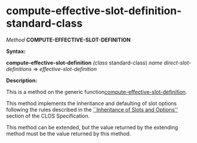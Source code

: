compute-effective-slot-definition-standard-class
================================================

*Method* **COMPUTE-EFFECTIVE-SLOT-DEFINITION**

**Syntax:**

**compute-effective-slot-definition** *(class* standard-class) *name* *direct-slot-definitions* => *effective-slot-definition*

**Description:**

This is a method on the generic function[compute-effective-slot-definition](/meta-object-protocol/compute-effective-slot-definition).

This method implements the inheritance and defaulting of slot options following the rules described in the [``Inheritance of Slots and Options''](http://www.cs.cmu.edu/Groups/AI/html/cltl/clm/node270.md#SECTION003213200000000000000) section of the CLOS Specification.

This method can be extended, but the value returned by the extending method must be the value returned by this method.
